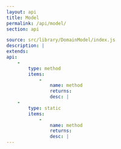 ```yaml
---
layout: api
title: Model
permalink: /api/model/
section: api

source: src/library/DomainModel/index.js
description: |
extends:
api:
    -
        type: method
        items:
            -
                name: method
                returns:
                desc: |
    -
        type: static
        items:
            -
                name: method
                returns:
                desc: |
---
```

